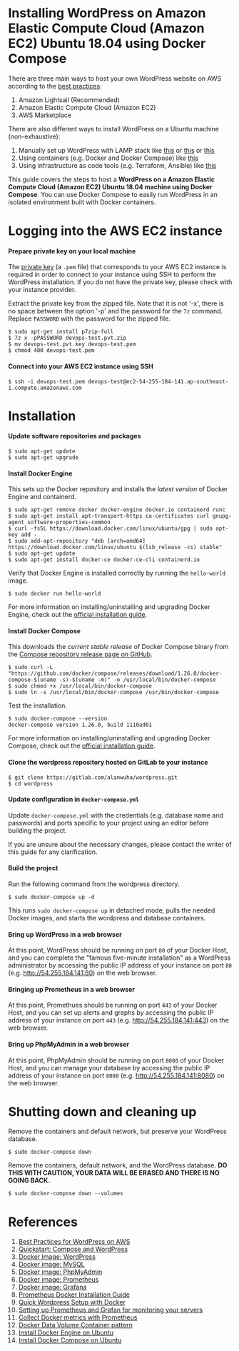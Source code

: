 # Installing WordPress on Amazon Elastic Compute Cloud (Amazon EC2) Ubuntu 18.04 using Docker Compose

There are three main ways to host your own WordPress website on AWS according to the [best practices](https://d1.awsstatic.com/whitepapers/wordpress-best-practices-on-aws.pdf):

1. Amazon Lightsail (Recommended)
1. Amazon Elastic Compute Cloud (Amazon EC2)
1. AWS Marketplace

There are also different ways to install WordPress on a Ubuntu machine (non-exhaustive):
1. Manually set up WordPress with LAMP stack like [this](https://linuxbeast.com/tutorials/aws/how-to-install-wordpress-on-ec2-ubuntu-18-04/) or [this](https://medium.com/@kavishbaghel/setting-up-wordpress-with-lamp-stack-on-ec2-instance-aws-articles-28e50a675e08) or [this](https://aws.amazon.com/getting-started/hands-on/deploy-wordpress-with-amazon-rds/)
1. Using containers (e.g. Docker and Docker Compose) like [this](https://docs.docker.com/compose/wordpress/)
1. Using infrastructure as code tools (e.g. Terraform, Ansible) like [this](https://medium.com/@mschirbel/wordpress-on-aws-using-terraform-and-ansible-8c3e04cb76e9)

This guide covers the steps to host a __WordPress on a Amazon Elastic Compute Cloud (Amazon EC2) Ubuntu 18.04 machine using Docker Compose__. You can use Docker Compose to easily run WordPress in an isolated environment built with Docker containers.

# Logging into the AWS EC2 instance

#### Prepare private key on your local machine

The [private key](https://docs.aws.amazon.com/AWSEC2/latest/UserGuide/ec2-key-pairs.html) (a `.pem` file) that corresponds to your AWS EC2 instance is required in order to connect to your instance using SSH to perform the WordPress installation. If you do not have the private key, please check with your instance provider.

Extract the private key from the zipped file.
Note that it is not '-x', there is no space between the option '-p' and the password for the `7z` command. Replace `PASSWORD` with the password for the zipped file.
```
$ sudo apt-get install p7zip-full
$ 7z x -pPASSWORD devops-test.pvt.zip
$ mv devops-test.pvt.key devops-test.pem
$ chmod 400 devops-test.pem
```

#### Connect into your AWS EC2 instance using SSH
```
$ ssh -i devops-test.pem devops-test@ec2-54-255-184-141.ap-southeast-1.compute.amazonaws.com
```

# Installation

#### Update software repositories and packages
```
$ sudo apt-get update
$ sudo apt-get upgrade
```

#### Install Docker Engine
This sets up the Docker repository and installs the _latest version_ of Docker Engine and containerd.
```
$ sudo apt-get remove docker docker-engine docker.io containerd runc
$ sudo apt-get install apt-transport-https ca-certificates curl gnupg-agent software-properties-common
$ curl -fsSL https://download.docker.com/linux/ubuntu/gpg | sudo apt-key add -
$ sudo add-apt-repository "deb [arch=amd64] https://download.docker.com/linux/ubuntu $(lsb_release -cs) stable"
$ sudo apt-get update
$ sudo apt-get install docker-ce docker-ce-cli containerd.io
```

Verify that Docker Engine is installed correctly  by running the `hello-world` image.
```
$ sudo docker run hello-world
```

For more information on installing/uninstalling and upgrading Docker Engine, check out the [official installation guide](https://docs.docker.com/engine/install/ubuntu/).

#### Install Docker Compose
This downloads the _current stable release_ of Docker Compose binary from the [Compose repository release page on GitHub](https://github.com/docker/compose/releases).
```
$ sudo curl -L "https://github.com/docker/compose/releases/download/1.26.0/docker-compose-$(uname -s)-$(uname -m)" -o /usr/local/bin/docker-compose
$ sudo chmod +x /usr/local/bin/docker-compose
$ sudo ln -s /usr/local/bin/docker-compose /usr/bin/docker-compose
```

Test the installation.
```
$ sudo docker-compose --version
docker-compose version 1.26.0, build 1110ad01
```

For more information on installing/uninstalling and upgrading Docker Compose, check out the [official installation guide](https://docs.docker.com/compose/install/).

#### Clone the wordpress repository hosted on GitLab to your instance
```
$ git clone https://gitlab.com/alanwuha/wordpress.git
$ cd wordpress
```

#### Update configuration in `docker-compose.yml`
Update `docker-compose.yml` with the credentials (e.g. database name and passwords) and ports specific to your project using an editor before building the project.

If you are unsure about the necessary changes, please contact the writer of this guide for any clarification.

#### Build the project
Run the following command from the wordpress directory.
```
$ sudo docker-compose up -d
```
This runs `sudo docker-compose up` in detached mode, pulls the needed Docker images, and starts the wordpress and database containers.

#### Bring up WordPress in a web browser

At this point, WordPress should be running on port `80` of your Docker Host, and you can complete the "famous five-minute installation" as a WordPress administrator by accessing the public IP address of your instance on port `80` (e.g. http://54.255.184.141:80) on the web browser.

#### Bringing up Prometheus in a web browser

At this point, Promethues should be running on port `443` of your Docker Host, and you can set up alerts and graphs by accessing the public IP address of your instance on port `443` (e.g. http://54.255.184.141:443) on the web browser.

#### Bring up PhpMyAdmin in a web browser

At this point, PhpMyAdmin should be running on port `8080` of your Docker Host, and you can manage your database by accessing the public IP address of your instance on port `8080` (e.g. http://54.255.184.141:8080) on the web browser.

# Shutting down and cleaning up

Remove the containers and default network, but preserve your WordPress database.
```
$ sudo docker-compose down
```

Remove the containers, default network, and the WordPress database. __DO THIS WITH CAUTION, YOUR DATA WILL BE ERASED AND THERE IS NO GOING BACK.__
```
$ sudo docker-compose down --volumes
```

# References
1. [Best Practices for WordPress on AWS](https://d1.awsstatic.com/whitepapers/wordpress-best-practices-on-aws.pdf)
1. [Quickstart: Compose and WordPress](https://docs.docker.com/compose/wordpress/)
1. [Docker Image: WordPress](https://hub.docker.com/_/wordpress/)
1. [Docker image: MySQL](https://hub.docker.com/_/mysql)
1. [Docker image: PhpMyAdmin](https://hub.docker.com/r/phpmyadmin/phpmyadmin)
1. [Docker image: Prometheus](https://hub.docker.com/r/prom/prometheus)
1. [Docker image: Grafana](https://hub.docker.com/r/grafana/grafana)
1. [Prometheus Docker Installation Guide](https://prometheus.io/docs/prometheus/latest/installation/)
1. [Quick Wordpress Setup with Docker](https://www.youtube.com/watch?v=pYhLEV-sRpY)
1. [Setting up Prometheus and Grafan for monitoring your servers](https://www.youtube.com/watch?v=4WWW2ZLEg74)
1. [Collect Docker metrics with Prometheus](https://docs.docker.com/config/daemon/prometheus/)
1. [Docker Data Volume Container pattern](https://docs.docker.com/storage/volumes/)
1. [Install Docker Engine on Ubuntu](https://docs.docker.com/engine/install/ubuntu/)
1. [Install Docker Compose on Ubuntu](https://docs.docker.com/compose/install/)
